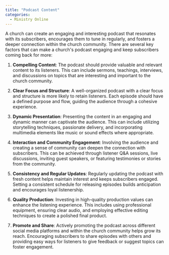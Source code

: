 ```yaml
---
title: "Podcast Content"
categories:
  - Ministry Online
---
```

A church can create an engaging and interesting podcast that resonates with its subscribers, encourages them to tune in regularly, and fosters a deeper connection within the church community.  There are several key factors that can make a church's podcast engaging and keep subscribers coming back for more:

1. **Compelling Content**: The podcast should provide valuable and relevant content to its listeners. This can include sermons, teachings, interviews, and discussions on topics that are interesting and important to the church community.

2. **Clear Focus and Structure**: A well-organized podcast with a clear focus and structure is more likely to retain listeners. Each episode should have a defined purpose and flow, guiding the audience through a cohesive experience.

3. **Dynamic Presentation**: Presenting the content in an engaging and dynamic manner can captivate the audience. This can include utilizing storytelling techniques, passionate delivery, and incorporating multimedia elements like music or sound effects where appropriate.

4. **Interaction and Community Engagement**: Involving the audience and creating a sense of community can deepen the connection with subscribers. This can be achieved through listener Q&A sessions, live discussions, inviting guest speakers, or featuring testimonies or stories from the community.

5. **Consistency and Regular Updates**: Regularly updating the podcast with fresh content helps maintain interest and keeps subscribers engaged. Setting a consistent schedule for releasing episodes builds anticipation and encourages loyal listenership.

6. **Quality Production**: Investing in high-quality production values can enhance the listening experience. This includes using professional equipment, ensuring clear audio, and employing effective editing techniques to create a polished final product.

7. **Promote and Share**: Actively promoting the podcast across different social media platforms and within the church community helps grow its reach. Encouraging subscribers to share episodes with others and providing easy ways for listeners to give feedback or suggest topics can foster engagement.

